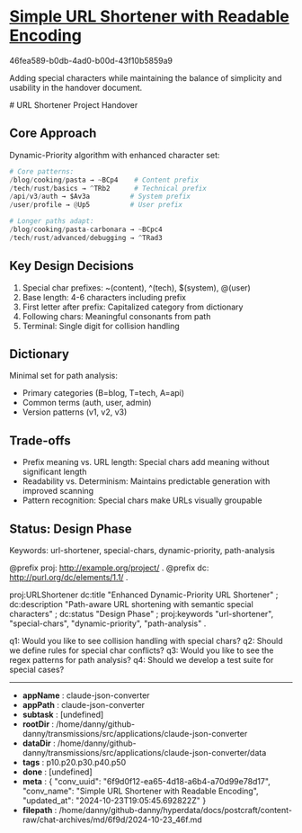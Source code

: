 # [Simple URL Shortener with Readable Encoding](https://claude.ai/chat/6f9d0f12-ea65-4d18-a6b4-a70d99e78d17)

46fea589-b0db-4ad0-b00d-43f10b5859a9

 <antThinking>Adding special characters while maintaining the balance of simplicity and usability in the handover document.</antThinking>

<antArtifact identifier="url-shortener-handover" type="text/markdown" title="URL Shortener Project Handover with Special Characters">
# URL Shortener Project Handover

## Core Approach
Dynamic-Priority algorithm with enhanced character set:

```python
# Core patterns:
/blog/cooking/pasta → ~BCp4    # Content prefix
/tech/rust/basics → ^TRb2      # Technical prefix
/api/v3/auth → $Av3a          # System prefix
/user/profile → @Up5          # User prefix

# Longer paths adapt:
/blog/cooking/pasta-carbonara → ~BCpc4
/tech/rust/advanced/debugging → ^TRad3
```

## Key Design Decisions
1. Special char prefixes: ~(content), ^(tech), $(system), @(user)
2. Base length: 4-6 characters including prefix
3. First letter after prefix: Capitalized category from dictionary
4. Following chars: Meaningful consonants from path
5. Terminal: Single digit for collision handling

## Dictionary
Minimal set for path analysis:
- Primary categories (B=blog, T=tech, A=api)
- Common terms (auth, user, admin)
- Version patterns (v1, v2, v3)

## Trade-offs
- Prefix meaning vs. URL length: Special chars add meaning without significant length
- Readability vs. Determinism: Maintains predictable generation with improved scanning
- Pattern recognition: Special chars make URLs visually groupable

## Status: Design Phase
Keywords: url-shortener, special-chars, dynamic-priority, path-analysis

@prefix proj: <http://example.org/project/> .
@prefix dc: <http://purl.org/dc/elements/1.1/> .

proj:URLShortener 
    dc:title "Enhanced Dynamic-Priority URL Shortener" ;
    dc:description "Path-aware URL shortening with semantic special characters" ;
    dc:status "Design Phase" ;
    proj:keywords "url-shortener", "special-chars", "dynamic-priority", "path-analysis" .
</antArtifact>

q1: Would you like to see collision handling with special chars?
q2: Should we define rules for special char conflicts?
q3: Would you like to see the regex patterns for path analysis?
q4: Should we develop a test suite for special cases?

---

* **appName** : claude-json-converter
* **appPath** : claude-json-converter
* **subtask** : [undefined]
* **rootDir** : /home/danny/github-danny/transmissions/src/applications/claude-json-converter
* **dataDir** : /home/danny/github-danny/transmissions/src/applications/claude-json-converter/data
* **tags** : p10.p20.p30.p40.p50
* **done** : [undefined]
* **meta** : {
  "conv_uuid": "6f9d0f12-ea65-4d18-a6b4-a70d99e78d17",
  "conv_name": "Simple URL Shortener with Readable Encoding",
  "updated_at": "2024-10-23T19:05:45.692822Z"
}
* **filepath** : /home/danny/github-danny/hyperdata/docs/postcraft/content-raw/chat-archives/md/6f9d/2024-10-23_46f.md
